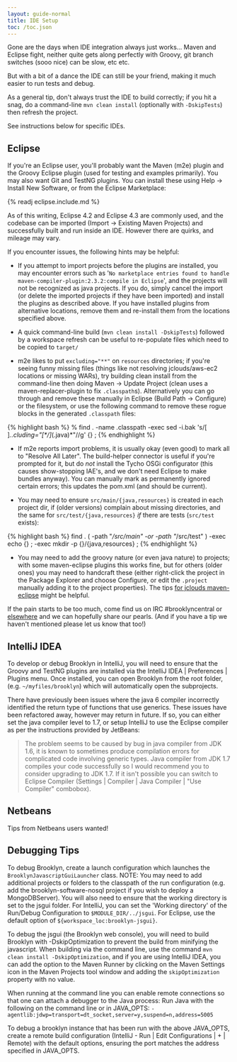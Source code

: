 ```yaml
---
layout: guide-normal
title: IDE Setup
toc: /toc.json
---
```


Gone are the days when IDE integration always just works...  Maven and Eclipse fight, 
neither quite gets along perfectly with Groovy,
git branch switches (sooo nice) can be slow, etc etc.

But with a bit of a dance the IDE can still be your friend,
making it much easier to run tests and debug.

As a general tip, don't always trust the IDE to build correctly; if you hit a snag,
do a command-line ``mvn clean install`` (optionally with ``-DskipTests``)
then refresh the project. 

See instructions below for specific IDEs.


## Eclipse

If you're an Eclipse user, you'll probably want the Maven (m2e) plugin
and the Groovy Eclipse plugin (used for testing and examples primarily).
You may also want Git and TestNG plugins.
You can install these using Help -> Install New Software, or from the Eclipse Marketplace:

{% readj eclipse.include.md %}

As of this writing, Eclipse 4.2 and Eclipse 4.3 are commonly used, 
and the codebase can be imported (Import -> Existing Maven Projects) 
and successfully built and run inside an IDE.
However there are quirks, and mileage may vary.

If you encounter issues, the following hints may be helpful:

* If you attempt to import projects before the plugins are installed, you may encounter errors such as 
  '``No marketplace entries found to handle maven-compiler-plugin:2.3.2:compile in Eclipse``',
  and the projects will not be recognized as java projects. If you do, simply cancel the import 
  (or delete the imported projects if they have been imported) and install the plugins as described above.
  If you have installed plugins from alternative locations, remove them and re-install them from the locations
  specified above.

* A quick command-line build (`mvn clean install -DskipTests`) followed by a workspace refresh
  can be useful to re-populate files which need to be copied to `target/`
 
* m2e likes to put `excluding="**"` on `resources` directories; if you're seeing funny missing files
  (things like not resolving jclouds/aws-ec2 locations or missing WARs), try building clean install
  from the command-line then doing Maven -> Update Project (clean uses a maven-replacer-plugin to fix 
  `.classpath`s).
  Alternatively you can go through and remove these manually in Eclipse (Build Path -> Configure)
  or the filesystem, or use
  the following command to remove these rogue blocks in the generated `.classpath` files:

{% highlight bash %}
% find . -name .classpath -exec sed -i.bak 's/[ ]*..cluding="[\*\/]*\(\.java\)*"//g' {} \;
{% endhighlight %}

* If m2e reports import problems, it is usually okay (even good) to mark all to "Resolve All Later".
  The build-helper connector is useful if you're prompted for it, but
  do *not* install the Tycho OSGi configurator (this causes show-stopping IAE's, and we don't need Eclipse to make bundles anyway).
  You can manually mark as permanently ignored certain errors;
  this updates the pom.xml (and should be current).

* You may need to ensure ``src/main/{java,resources}`` is created in each project dir,
  if (older versions) complain about missing directories,
  and the same for ``src/test/{java,resources}`` *if* there are tests (``src/test`` exists):

{% highlight bash %}
find . \( -path "*/src/main" -or -path "*/src/test" \) -exec echo {} \; -exec mkdir -p {}/{java,resources} \;
{% endhighlight %}

* You may need to add the groovy nature (or even java nature) to projects;
  with some maven-eclipse plugins this works fine, 
  but for others (older ones) you may need to handcraft these 
  (either right-click the project in the Package Explorer and choose Configure,
  or edit the ``.project`` manually adding it to the project properties).
  The tips [for jclouds maven-eclipse](http://www.jclouds.org/documentation/devguides/using-eclipse) might be helpful. 

If the pain starts to be too much, come find us on IRC #brooklyncentral or [elsewhere]({{site.url}}/meta/contact.html) and we can hopefully share our pearls.
(And if you have a tip we haven't mentioned please let us know that too!)



## IntelliJ IDEA

To develop or debug Brooklyn in IntelliJ, you will need to ensure that the Groovy and TestNG plugins are installed
via the IntelliJ IDEA | Preferences | Plugins menu. Once installed, you can open Brooklyn from the root folder, 
(e.g. ``~/myfiles/brooklyn``) which will automatically open the subprojects.

There have previously been issues where the java 6 compiler incorrectly identified the return type of functions that use
generics. These issues have been refactored away, however may return in future. If so, you can either set the java compiler
level to 1.7, or setup IntelliJ to use the Eclipse compiler as per the instructions provided by JetBeans:

> The problem seems to be caused by bug in java compiler from JDK 1.6, it is known to sometimes produce compilation 
> errors for complicated code involving generic types. Java compiler from JDK 1.7 compiles your code successfully so I would 
> recommend you to consider upgrading to JDK 1.7. If it isn't possible you can switch to Eclipse Compiler (Settings | 
> Compiler | Java Compiler | "Use Compiler" combobox).


## Netbeans

Tips from Netbeans users wanted!



## Debugging Tips

To debug Brooklyn, create a launch configuration which launches the ``BrooklynJavascriptGuiLauncher`` class. NOTE: You may
need to add additional projects or folders to the classpath of the run configuration (e.g. add the brooklyn-software-nosql
project if you wish to deploy a MongoDBServer). You will also need to ensure that the working directory is set to the jsgui
folder. For IntelliJ, you can set the 'Working directory' of the Run/Debug Configuration to ``$MODULE_DIR/../jsgui``. For
Eclipse, use the default option of ``${workspace_loc:brooklyn-jsgui}``.

To debug the jsgui (the Brooklyn web console), you will need to build Brooklyn with -DskipOptimization to prevent the build from minifying the javascript.
When building via the command line, use the command ``mvn clean install -DskipOptimization``, and if you are using IntelliJ IDEA, you can add the option
to the Maven Runner by clicking on the Maven Settings icon in the Maven Projects tool window  and adding the ``skipOptimization`` property with no value.

When running at the command line you can enable remote connections so that one can attach a debugger to the Java process:
    Run Java with the following on the command line or in JAVA_OPTS: ``-agentlib:jdwp=transport=dt_socket,server=y,suspend=n,address=5005``

To debug a brooklyn instance that has been run with the above JAVA_OPTS, create a remote build configuration (IntelliJ - 
Run | Edit Configurations | + | Remote) with the default options, ensuring the port matches the address specified in JAVA_OPTS.
